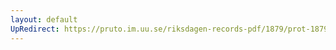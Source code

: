 ```yaml
---
layout: default
UpRedirect: https://pruto.im.uu.se/riksdagen-records-pdf/1879/prot-1879--ak--025/prot-1879--ak--025_033.pdf
---
```

